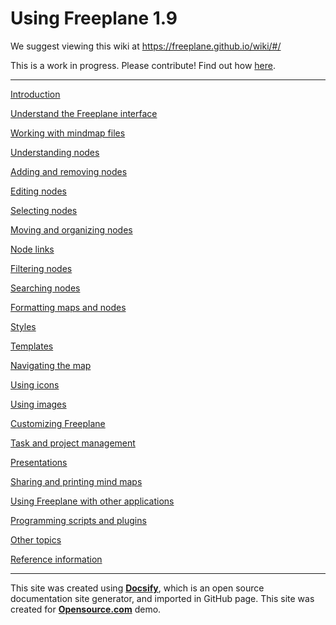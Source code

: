 # Using Freeplane 1.9

We suggest viewing this wiki at https://freeplane.github.io/wiki/#/

This is a work in progress. Please contribute! Find out how [here](contribute.md).

---

[Introduction](introduction.md)

[Understand the Freeplane interface](understanding-interface.md)

[Working with mindmap files](working-w-mindmap-files.md)

[Understanding nodes](understanding-nodes.md)

[Adding and removing nodes](add-remove-nodes.md)

[Editing nodes](editing-nodes.md)

[Selecting nodes](selecting-nodes.md)

[Moving and organizing nodes](moving-nodes.md)

[Node links](node-links.md)

[Filtering nodes](filtering-nodes.md)

[Searching nodes](searching-nodes.md)

[Formatting maps and nodes](formatting-maps-nodes.md)

[Styles](styles.md)

[Templates](templates.md)

[Navigating the map](navigating-map.md)

[Using icons](using-icons.md)

[Using images](using-images.md)

[Customizing Freeplane](customizing-freeplane.md)

[Task and project management](task-project-management.md)

[Presentations](presentations.md)

[Sharing and printing mind maps](sharing-printing-mindmaps.md)

[Using Freeplane with other applications](using-freeplane-other-apps.md)

[Programming scripts and plugins](scripts-addons-plugins.md)

[Other topics](other-topics.md)

[Reference information](reference-info.md)

---

This site was created using [**Docsify**](https://docsify.js.org), which is an open source documentation site generator, and imported in GitHub page. This site was created for [**Opensource.com**](https://opensource.com) demo.
